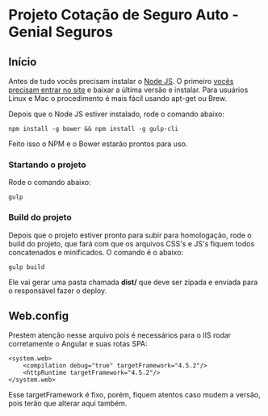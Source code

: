 # Projeto Cotação de Seguro Auto - Genial Seguros

## Início

Antes de tudo vocês precisam instalar o [Node JS](https://nodejs.org/en/). O primeiro [vocês precisam entrar no site](https://nodejs.org/en/) e baixar a última versão e instalar. Para usuários Linux e Mac o procedimento é mais fácil usando apt-get ou Brew.

Depois que o Node JS estiver instalado, rode o comando abaixo:

```
npm install -g bower && npm install -g gulp-cli
```

Feito isso o NPM e o Bower estarão prontos para uso.

### Startando o projeto

Rode o comando abaixo:

```
gulp
```

### Build do projeto

Depois que o projeto estiver pronto para subir para homologação, rode o build do projeto, que fará com que os arquivos CSS's e JS's fiquem todos concatenados e minificados. O comando é o abaixo:

```
gulp build
```

Ele vai gerar uma pasta chamada **dist/** que deve ser zipada e enviada para o responsável fazer o deploy.

## Web.config

Prestem atenção nesse arquivo pois é necessários para o IIS rodar corretamente o Angular e suas rotas SPA:

```
<system.web>
    <compilation debug="true" targetFramework="4.5.2"/>
    <httpRuntime targetFramework="4.5.2"/>
</system.web>
```

Esse targetFramework é fixo, porém, fiquem atentos caso mudem a versão, pois terão que alterar aqui também.
